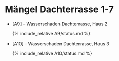 # Mängel Dachterrasse 1-7

- [A9] &ndash; Wasserschaden Dachterrasse, Haus 2

  {% include_relative A9/status.md %}

- [A10] &ndash; Wasserschaden Dachterrasse, Haus 3

  {% include_relative A10/status.md %}
